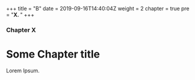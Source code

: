 +++
title = "B"
date = 2019-09-16T14:40:04Z
weight = 2
chapter = true
pre = "<b>X. </b>"
+++

### Chapter X

# Some Chapter title

Lorem Ipsum.
